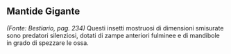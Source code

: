 ## **Mantide Gigante**

*(Fonte: Bestiario, pag. 234)* Questi insetti mostruosi di dimensioni smisurate sono predatori silenziosi, dotati di zampe anteriori fulminee e di mandibole in grado di spezzare le ossa.
